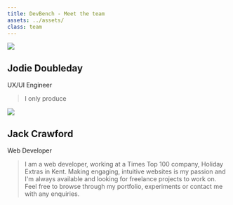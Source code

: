 ```yaml
---
title: DevBench - Meet the team
assets: ../assets/
class: team
---
```


<div class="member">
  <div class="avatar-container"><img src="{{ page.assets }}/images/jodie-retina.jpg" /></div>
  <div class="profile">
    <h2>Jodie Doubleday</h2>
    <p class="lead">UX/UI Engineer</p>
    <blockquote>I only produce </blockquote>
  </div>
</div>
<div class="member">
  <div class="avatar-container"><img src="{{ page.assets }}/images/jack-retina.jpg" /></div>
  <div class="profile">
    <h2>Jack Crawford</h2>
    <p class="lead">Web Developer</p>
    <blockquote>I am a web developer, working at a Times Top 100 company, Holiday Extras in Kent. Making engaging, intuitive websites is my passion and I'm always available and looking for freelance projects to work on. Feel free to browse through my portfolio, experiments or contact me with any enquiries.</blockquote>
  </div>
</div>
